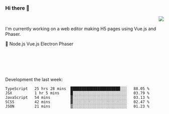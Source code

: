 ### Hi there 👋

<img align="right" src="https://github-readme-stats.vercel.app/api?username=jasonpanggo"/>

<br>
<p align="left">
I'm currently working on a web editor making H5 pages using Vue.js and Phaser.
</p>
<p align="left">
📖 Node.js Vue.js Electron Phaser
</p>
<br>
<br>
<br>
<br>

Development the last week:
<!--START_SECTION:waka-->
```text
TypeScript   25 hrs 28 mins  ██████████████████████░░░   88.05 % 
JSX          1 hr 5 mins     █░░░░░░░░░░░░░░░░░░░░░░░░   03.79 % 
JavaScript   54 mins         ▓░░░░░░░░░░░░░░░░░░░░░░░░   03.13 % 
SCSS         42 mins         ▓░░░░░░░░░░░░░░░░░░░░░░░░   02.47 % 
JSON         21 mins         ▒░░░░░░░░░░░░░░░░░░░░░░░░   01.23 % 
```
<!--END_SECTION:waka-->

<!--
**JASONPANGGO/jasonpanggo** is a ✨ _special_ ✨ repository because its `README.md` (this file) appears on your GitHub profile.

Here are some ideas to get you started:

- 🔭 I’m currently working on ...
- 🌱 I’m currently learning ...
- 👯 I’m looking to collaborate on ...
- 🤔 I’m looking for help with ...
- 💬 Ask me about ...
- 📫 How to reach me: ...
- 😄 Pronouns: ...
- ⚡ Fun fact: ...
-->
